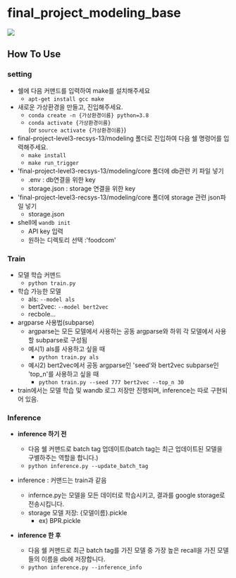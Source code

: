 # final_project_modeling_base
![](https://velog.velcdn.com/images/whattsup_kim/post/d5bee838-179a-48e8-bec2-04829cf2aab1/image.png)

## How To Use
### setting
- 쉘에 다음 커맨드를 입력하여 make를 설치해주세요
    - `apt-get install gcc make`
- 새로운 가상환경을 만들고, 진입해주세요.
    - `conda create -n {가상환경이름} python=3.8`
    - `conda activate {가상환경이름}`  
    (or `source activate {가상환경이름}`)
- final-project-level3-recsys-13/modeling 폴더로 진입하여 다음 쉘 명령어를 입력해주세요.
    - `make install`
    - `make run_trigger`
- 'final-project-level3-recsys-13/modeling/core 폴더에 db관련 키 파일 넣기
    - .env : db연결을 위한 key
    - storage.json : storage 연결을 위한 key
- 'final-project-level3-recsys-13/modeling/core 폴더에 storage 관련 json파일 넣기
    - storage.json
- shell에 `wandb init`
    - API key 입력
    - 원하는 디렉토리 선택 :'foodcom'

### Train  
- 모델 학습 커맨드
    - `python train.py`
- 학습 가능한 모델
    - als: `--model als`
    - bert2vec: `--model bert2vec`
    - recbole...
- argparse 사용법(subparse)
    - argparse는 모든 모델에서 사용하는 공동 argparse와 하위 각 모델에서 사용할 subparse로 구성됨
    - 예시1) als를 사용하고 싶을 때
        - `python train.py als`
    - 예시2) bert2vec에서 공동 argparse인 'seed'와 bert2vec subparse인 'top_n'를 사용하고 싶을 때
        - `python train.py --seed 777 bert2vec --top_n 30`
- train에서는 모델 학습 및 wandb 로그 저장만 진행되며, inference는 따로 구현되어 있음.

### Inference  
- **inference 하기 전**
    - 다음 쉘 커맨드로 batch tag 업데이트(batch tag는 최근 업데이트된 모델을 구별하주는 역할을 합니다.)
    - `python inference.py --update_batch_tag`
- inference : 커맨드는 train과 같음
    - infernce.py는 모델을 모든 데이터로 학습시키고, 결과를 google storage로 전송시킵니다.
    - storage 모델 저장: {모델이름}.pickle
        - ex) BPR.pickle

- **inference 한 후**
    - 다음 쉘 커맨드로 최근 batch tag를 가진 모델 중 가장 높은 recall을 가진 모델들의 이름을 db에 저장합니다. 
    - `python inference.py --inference_info`


